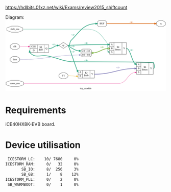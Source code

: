 https://hdlbits.01xz.net/wiki/Exams/review2015_shiftcount

Diagram:\
![](diagram.svg)

# Requirements

iCE40HX8K-EVB board.

# Device utilisation

```
 ICESTORM_LC:    10/ 7680     0%
ICESTORM_RAM:     0/   32     0%
       SB_IO:     8/  256     3%
       SB_GB:     1/    8    12%
ICESTORM_PLL:     0/    2     0%
 SB_WARMBOOT:     0/    1     0%
```